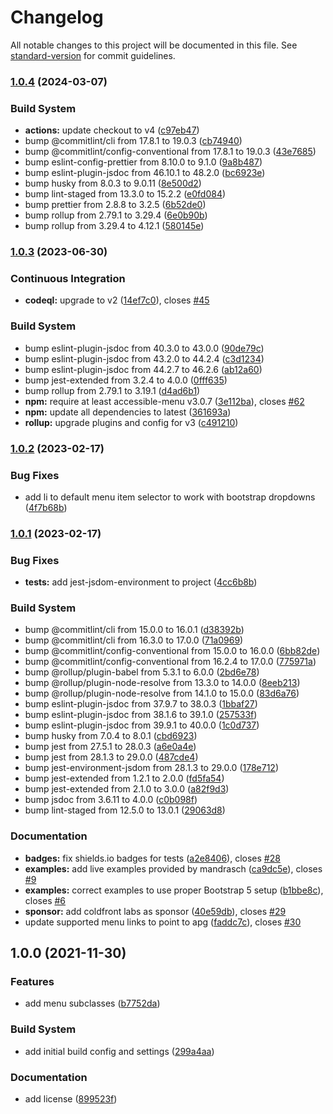 # Changelog

All notable changes to this project will be documented in this file. See [standard-version](https://github.com/conventional-changelog/standard-version) for commit guidelines.

### [1.0.4](https://github.com/NickDJM/accessible-menu-bootstrap-5/compare/v1.0.3...v1.0.4) (2024-03-07)


### Build System

* **actions:** update checkout to v4 ([c97eb47](https://github.com/NickDJM/accessible-menu-bootstrap-5/commit/c97eb4747df26130e6d53699394c828cb1c70f63))
* bump @commitlint/cli from 17.8.1 to 19.0.3 ([cb74940](https://github.com/NickDJM/accessible-menu-bootstrap-5/commit/cb7494083c2e318d853aec9a769536e9096c42aa))
* bump @commitlint/config-conventional from 17.8.1 to 19.0.3 ([43e7685](https://github.com/NickDJM/accessible-menu-bootstrap-5/commit/43e7685f5c0f69240f27db803e713d6256362298))
* bump eslint-config-prettier from 8.10.0 to 9.1.0 ([9a8b487](https://github.com/NickDJM/accessible-menu-bootstrap-5/commit/9a8b48757c40f928209525b9a8a96a9b1fec57ef))
* bump eslint-plugin-jsdoc from 46.10.1 to 48.2.0 ([bc6923e](https://github.com/NickDJM/accessible-menu-bootstrap-5/commit/bc6923e9929d509f3471368f4fafbd4197cfabd5))
* bump husky from 8.0.3 to 9.0.11 ([8e500d2](https://github.com/NickDJM/accessible-menu-bootstrap-5/commit/8e500d24d41183989be6edf3586874dd5471eb4c))
* bump lint-staged from 13.3.0 to 15.2.2 ([e0fd084](https://github.com/NickDJM/accessible-menu-bootstrap-5/commit/e0fd084c592a30e45bb0e08858a95bf73507192a))
* bump prettier from 2.8.8 to 3.2.5 ([6b52de0](https://github.com/NickDJM/accessible-menu-bootstrap-5/commit/6b52de067836d4a2950921eb895c33ceb635f4da))
* bump rollup from 2.79.1 to 3.29.4 ([6e0b90b](https://github.com/NickDJM/accessible-menu-bootstrap-5/commit/6e0b90ba52c40f1ca03afe2f4884d3a14e929a44))
* bump rollup from 3.29.4 to 4.12.1 ([580145e](https://github.com/NickDJM/accessible-menu-bootstrap-5/commit/580145e7e8119267047d98fc5480dbd772d0a6da))

### [1.0.3](https://github.com/NickDJM/accessible-menu-bootstrap-5/compare/v1.0.2...v1.0.3) (2023-06-30)


### Continuous Integration

* **codeql:** upgrade to v2 ([14ef7c0](https://github.com/NickDJM/accessible-menu-bootstrap-5/commit/14ef7c04a5779d8280df0989dc2d733ef780aece)), closes [#45](https://github.com/NickDJM/accessible-menu-bootstrap-5/issues/45)


### Build System

* bump eslint-plugin-jsdoc from 40.3.0 to 43.0.0 ([90de79c](https://github.com/NickDJM/accessible-menu-bootstrap-5/commit/90de79cd8fc30d03d1bf1fd40eaf5bbcca3275be))
* bump eslint-plugin-jsdoc from 43.2.0 to 44.2.4 ([c3d1234](https://github.com/NickDJM/accessible-menu-bootstrap-5/commit/c3d12341c67c10a1b5cd5b82129f06207388620f))
* bump eslint-plugin-jsdoc from 44.2.7 to 46.2.6 ([ab12a60](https://github.com/NickDJM/accessible-menu-bootstrap-5/commit/ab12a6050680e65430775b9e616551b503152a4e))
* bump jest-extended from 3.2.4 to 4.0.0 ([0fff635](https://github.com/NickDJM/accessible-menu-bootstrap-5/commit/0fff63509bccb2b955e0c95b72e3084a04b2fb7f))
* bump rollup from 2.79.1 to 3.19.1 ([d4ad6b1](https://github.com/NickDJM/accessible-menu-bootstrap-5/commit/d4ad6b1ad198ae6552e79d54e6590245c50c8d66))
* **npm:** require at least accessible-menu v3.0.7 ([3e112ba](https://github.com/NickDJM/accessible-menu-bootstrap-5/commit/3e112bad1838a3b41c846dcb18bea3352e695b84)), closes [#62](https://github.com/NickDJM/accessible-menu-bootstrap-5/issues/62)
* **npm:** update all dependencies to latest ([361693a](https://github.com/NickDJM/accessible-menu-bootstrap-5/commit/361693a17c64893fc4a43f1d7f4683fc11e3fb44))
* **rollup:** upgrade plugins and config for v3 ([c491210](https://github.com/NickDJM/accessible-menu-bootstrap-5/commit/c491210f6fc0a1b53b1ab8e3b66ea08115ee8285))

### [1.0.2](https://github.com/NickDJM/accessible-menu-bootstrap-5/compare/v1.0.1...v1.0.2) (2023-02-17)


### Bug Fixes

* add li to default menu item selector to work with bootstrap dropdowns ([4f7b68b](https://github.com/NickDJM/accessible-menu-bootstrap-5/commit/4f7b68be55bcb493d0af331fe10f9b48ee856a95))

### [1.0.1](https://github.com/NickDJM/accessible-menu-bootstrap-5/compare/v1.0.0...v1.0.1) (2023-02-17)


### Bug Fixes

* **tests:** add jest-jsdom-environment to project ([4cc6b8b](https://github.com/NickDJM/accessible-menu-bootstrap-5/commit/4cc6b8ba3c3e9271f6eb254d1c5e1177b7d2cbd4))


### Build System

* bump @commitlint/cli from 15.0.0 to 16.0.1 ([d38392b](https://github.com/NickDJM/accessible-menu-bootstrap-5/commit/d38392b887e5fa58acf71078720bc7961e8981a1))
* bump @commitlint/cli from 16.3.0 to 17.0.0 ([71a0969](https://github.com/NickDJM/accessible-menu-bootstrap-5/commit/71a0969702ee1093c8e194add08acbdb7590dcce))
* bump @commitlint/config-conventional from 15.0.0 to 16.0.0 ([6bb82de](https://github.com/NickDJM/accessible-menu-bootstrap-5/commit/6bb82deb2db78883556dae79892bdb3607b80cad))
* bump @commitlint/config-conventional from 16.2.4 to 17.0.0 ([775971a](https://github.com/NickDJM/accessible-menu-bootstrap-5/commit/775971aa0ef2a5795c45f7b8a268cfdb4c32c4a9))
* bump @rollup/plugin-babel from 5.3.1 to 6.0.0 ([2bd6e78](https://github.com/NickDJM/accessible-menu-bootstrap-5/commit/2bd6e78a0d0c0784fb9f004e96ee824b45364819))
* bump @rollup/plugin-node-resolve from 13.3.0 to 14.0.0 ([8eeb213](https://github.com/NickDJM/accessible-menu-bootstrap-5/commit/8eeb213142d8144a37e9014b5390aae2b3d5204a))
* bump @rollup/plugin-node-resolve from 14.1.0 to 15.0.0 ([83d6a76](https://github.com/NickDJM/accessible-menu-bootstrap-5/commit/83d6a76cac58a3127bcbb951ad8fe7c252d9c426))
* bump eslint-plugin-jsdoc from 37.9.7 to 38.0.3 ([1bbaf27](https://github.com/NickDJM/accessible-menu-bootstrap-5/commit/1bbaf27111ee4569cb7a3c438fd6346dcbf6a33b))
* bump eslint-plugin-jsdoc from 38.1.6 to 39.1.0 ([257533f](https://github.com/NickDJM/accessible-menu-bootstrap-5/commit/257533fbb8453523a511784ef70f312245f8a6ee))
* bump eslint-plugin-jsdoc from 39.9.1 to 40.0.0 ([1c0d737](https://github.com/NickDJM/accessible-menu-bootstrap-5/commit/1c0d73712a6d0142558e2f1ef2cfc5de1e7871bf))
* bump husky from 7.0.4 to 8.0.1 ([cbd6923](https://github.com/NickDJM/accessible-menu-bootstrap-5/commit/cbd6923095f310e6f8ea7b9048afe8369445ac16))
* bump jest from 27.5.1 to 28.0.3 ([a6e0a4e](https://github.com/NickDJM/accessible-menu-bootstrap-5/commit/a6e0a4ef0353d394f776d7368f19d04eb67b5dbb))
* bump jest from 28.1.3 to 29.0.0 ([487cde4](https://github.com/NickDJM/accessible-menu-bootstrap-5/commit/487cde449437ab84de8e37fba2a2dcc3ff1c4ead))
* bump jest-environment-jsdom from 28.1.3 to 29.0.0 ([178e712](https://github.com/NickDJM/accessible-menu-bootstrap-5/commit/178e712af95882978f83705e666c2e3e67a24714))
* bump jest-extended from 1.2.1 to 2.0.0 ([fd5fa54](https://github.com/NickDJM/accessible-menu-bootstrap-5/commit/fd5fa5420f75754fdc11ba182351ee4cc20fe2a9))
* bump jest-extended from 2.1.0 to 3.0.0 ([a82f9d3](https://github.com/NickDJM/accessible-menu-bootstrap-5/commit/a82f9d3490ebe281506e27ef158cd5b6edaf235e))
* bump jsdoc from 3.6.11 to 4.0.0 ([c0b098f](https://github.com/NickDJM/accessible-menu-bootstrap-5/commit/c0b098f5e898425ffbfacaae3b818d6d8adbec88))
* bump lint-staged from 12.5.0 to 13.0.1 ([29063d8](https://github.com/NickDJM/accessible-menu-bootstrap-5/commit/29063d8fdbfa1fd78d1af8baadd76154cd49c3aa))


### Documentation

* **badges:** fix shields.io badges for tests ([a2e8406](https://github.com/NickDJM/accessible-menu-bootstrap-5/commit/a2e84068fb87ea1c83a3b9f5f9cf962f454a176f)), closes [#28](https://github.com/NickDJM/accessible-menu-bootstrap-5/issues/28)
* **examples:** add live examples provided by mandrasch ([ca9dc5e](https://github.com/NickDJM/accessible-menu-bootstrap-5/commit/ca9dc5ed982345deaefc8a92850ae2fdc236a526)), closes [#9](https://github.com/NickDJM/accessible-menu-bootstrap-5/issues/9)
* **examples:** correct examples to use proper Bootstrap 5 setup ([b1bbe8c](https://github.com/NickDJM/accessible-menu-bootstrap-5/commit/b1bbe8cbfbe71b6f6d8ad01c4eac4e545b1afbf7)), closes [#6](https://github.com/NickDJM/accessible-menu-bootstrap-5/issues/6)
* **sponsor:** add coldfront labs as sponsor ([40e59db](https://github.com/NickDJM/accessible-menu-bootstrap-5/commit/40e59db22c6dba3e5b7351a07166e2529b0c971c)), closes [#29](https://github.com/NickDJM/accessible-menu-bootstrap-5/issues/29)
* update supported menu links to point to apg ([faddc7c](https://github.com/NickDJM/accessible-menu-bootstrap-5/commit/faddc7c0d3e7116d5767cbe16dfe7032bfa950e1)), closes [#30](https://github.com/NickDJM/accessible-menu-bootstrap-5/issues/30)

## 1.0.0 (2021-11-30)


### Features

* add menu subclasses ([b7752da](https://github.com/NickDJM/accessible-menu-bootstrap-5/commit/b7752da2098f280ee1a82a6119a9f1f79b17c1d1))


### Build System

* add initial build config and settings ([299a4aa](https://github.com/NickDJM/accessible-menu-bootstrap-5/commit/299a4aa7e8127680e564dee9ab9613555213ab43))


### Documentation

* add license ([899523f](https://github.com/NickDJM/accessible-menu-bootstrap-5/commit/899523f81efb7fbfbdd05550c8c553ea67689a24))
